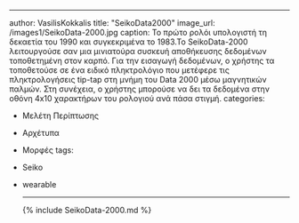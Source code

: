 ---
author: VasilisKokkalis
title: "SeikoData2000"
image_url: /images1/SeikoData-2000.jpg
caption: Το πρώτο ρολόι υπολογιστή τη δεκαετία του 1990 και συγκεκριμένα το 1983.Το SeikoData-2000 λειτουργούσε σαν μια μινιατούρα συσκευή αποθήκευσης δεδομένων τοποθετημένη στον καρπό. Για την εισαγωγή δεδομένων, ο χρήστης τα τοποθετούσε σε ένα ειδικό πληκτρολόγιο που μετέφερε τις πληκτρολογήσεις tip-tap στη μνήμη του Data 2000 μέσω μαγνητικών παλμών. Στη συνέχεια, ο χρήστης μπορούσε να δει τα δεδομένα στην οθόνη 4x10 χαρακτήρων του ρολογιού ανά πάσα στιγμή.
categories:
  - Μελέτη Περίπτωσης
  - Αρχέτυπα
  - Μορφές
tags:
  - Seiko
  - wearable

    ---
    {% include SeikoData-2000.md %}

